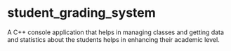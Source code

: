 # student_grading_system
A C++ console application that helps in managing classes and getting data and statistics about the students helps in enhancing their academic level.

